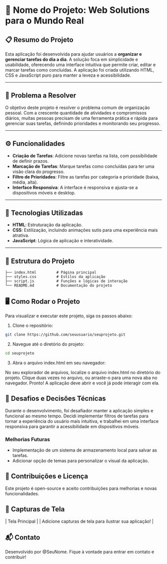 # 📌 Nome do Projeto: Web Solutions para o Mundo Real

## 📋 Resumo do Projeto

Esta aplicação foi desenvolvida para ajudar usuários a **organizar e gerenciar tarefas do dia a dia**. A solução foca em simplicidade e usabilidade, oferecendo uma interface intuitiva que permite criar, editar e marcar tarefas como concluídas. A aplicação foi criada utilizando HTML, CSS e JavaScript puro para manter a leveza e acessibilidade.

---

## 🎯 Problema a Resolver

O objetivo deste projeto é resolver o problema comum de organização pessoal. Com a crescente quantidade de atividades e compromissos diários, muitas pessoas precisam de uma ferramenta prática e rápida para gerenciar suas tarefas, definindo prioridades e monitorando seu progresso.

---

## ⚙️ Funcionalidades

- **Criação de Tarefas**: Adicione novas tarefas na lista, com possibilidade de definir prazos.
- **Marcação de Tarefas**: Marque tarefas como concluídas para ter uma visão clara do progresso.
- **Filtro de Prioridades**: Filtre as tarefas por categoria e prioridade (baixa, média, alta).
- **Interface Responsiva**: A interface é responsiva e ajusta-se a dispositivos móveis e desktop.

---

## 🚀 Tecnologias Utilizadas

- **HTML**: Estruturação da aplicação.
- **CSS**: Estilização, incluindo animações sutis para uma experiência mais atrativa.
- **JavaScript**: Lógica de aplicação e interatividade.

---

## 📂 Estrutura do Projeto

```plaintext
├── index.html         # Página principal
├── styles.css         # Estilos da aplicação
├── script.js          # Funções e lógicas de interação
└── README.md          # Documentação do projeto
```
## 🖥️ Como Rodar o Projeto
Para visualizar e executar este projeto, siga os passos abaixo:

1. Clone o repositório:
```bash
git clone https://github.com/seuusuario/seuprojeto.git
```

2. Navegue até o diretório do projeto:
```bash
cd seuprojeto
```

3. Abra o arquivo index.html em seu navegador:

No seu explorador de arquivos, localize o arquivo index.html no diretório do projeto.
Clique duas vezes no arquivo, ou arraste-o para uma nova aba no navegador.
Pronto! A aplicação deve abrir e você já pode interagir com ela.

## 🧩 Desafios e Decisões Técnicas
Durante o desenvolvimento, foi desafiador manter a aplicação simples e funcional ao mesmo tempo. Decidi implementar filtros de tarefas para tornar a experiência do usuário mais intuitiva, e trabalhei em uma interface responsiva para garantir a acessibilidade em dispositivos móveis.

### Melhorias Futuras
- Implementação de um sistema de armazenamento local para salvar as tarefas.
- Adicionar opção de temas para personalizar o visual da aplicação.

## 🤝 Contribuições e Licença
Este projeto é open-source e aceito contribuições para melhorias e novas funcionalidades.

## 📸 Capturas de Tela
| Tela Principal |
| Adicione capturas de tela para ilustrar sua aplicação! |

## 📬 Contato
Desenvolvido por @SeuNome. Fique à vontade para entrar em contato e contribuir!
